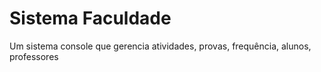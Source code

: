 # Sistema Faculdade
 Um sistema console que gerencia atividades,  provas, frequência, alunos, professores
